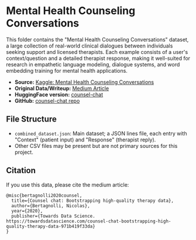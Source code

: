 # Mental Health Counseling Conversations

This folder contains the "Mental Health Counseling Conversations" dataset, a large collection of real-world clinical dialogues between individuals seeking support and licensed therapists. Each example consists of a user's context/question and a detailed therapist response, making it well-suited for research in empathetic language modeling, dialogue systems, and word embedding training for mental health applications.

- **Source:** [Kaggle: Mental Health Counseling Conversations](https://www.kaggle.com/datasets/melissamonfared/mental-health-counseling-conversations-k)
- **Original Data/Writeup:** [Medium Article](https://medium.com/data-science/counsel-chat-bootstrapping-high-quality-therapy-data-971b419f33da)
- **HuggingFace version:** [counsel-chat](https://huggingface.co/datasets/nbertagnolli/counsel-chat)
- **GitHub:** [counsel-chat repo](https://github.com/nbertagnolli/counsel-chat)

## File Structure

- `combined_dataset.json`: Main dataset; a JSON lines file, each entry with "Context" (patient input) and "Response" (therapist reply).
- Other CSV files may be present but are not primary sources for this project.

## Citation

If you use this data, please cite the medium article:

```
@misc{bertagnolli2020counsel,
  title={Counsel chat: Bootstrapping high-quality therapy data},
  author={Bertagnolli, Nicolas},
  year={2020},
  publisher={Towards Data Science. https://towardsdatascience.com/counsel-chat-bootstrapping-high-quality-therapy-data-971b419f33da}
}
```
